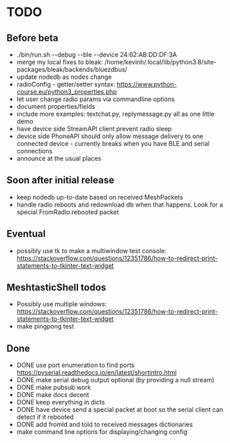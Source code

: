 # TODO

## Before beta

- ./bin/run.sh --debug --ble --device 24:62:AB:DD:DF:3A
- merge my local fixes to bleak: /home/kevinh/.local/lib/python3.8/site-packages/bleak/backends/bluezdbus/
- update nodedb as nodes change
- radioConfig - getter/setter syntax: https://www.python-course.eu/python3_properties.php
- let user change radio params via commandline options
- document properties/fields
- include more examples: textchat.py, replymessage.py all as one little demo
- have device side StreamAPI client prevent radio sleep
- device side PhoneAPI should only allow message delivery to one connected device - currently breaks when you have BLE and serial connections
- announce at the usual places

## Soon after initial release

- keep nodedb up-to-date based on received MeshPackets
- handle radio reboots and redownload db when that happens. Look for a special FromRadio.rebooted packet

## Eventual

- possibly use tk to make a multiwindow test console: https://stackoverflow.com/questions/12351786/how-to-redirect-print-statements-to-tkinter-text-widget

## MeshtasticShell todos

- Possibly use multiple windows: https://stackoverflow.com/questions/12351786/how-to-redirect-print-statements-to-tkinter-text-widget
- make pingpong test

## Done

- DONE use port enumeration to find ports https://pyserial.readthedocs.io/en/latest/shortintro.html
- DONE make serial debug output optional (by providing a null stream)
- DONE make pubsub work
- DONE make docs decent
- DONE keep everything in dicts
- DONE have device send a special packet at boot so the serial client can detect if it rebooted
- DONE add fromId and toId to received messages dictionaries
- make command line options for displaying/changing config
